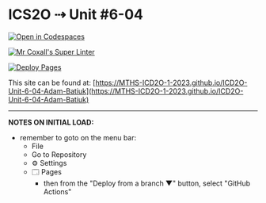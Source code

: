 # ICS2O ⇢ Unit #6-04

[![Open in Codespaces](https://classroom.github.com/assets/launch-codespace-7f7980b617ed060a017424585567c406b6ee15c891e84e1186181d67ecf80aa0.svg)](https://classroom.github.com/open-in-codespaces?assignment_repo_id=15198931)

[![Mr Coxall's Super Linter](https://github.com/MTHS-ICD2O-1-2023/ICD2O-Unit-6-04-Adam-Batiuk/workflows/Mr%20Coxall's%20Super%20Linter/badge.svg)](https://github.com/MTHS-ICD2O-1-2023/ICD2O-Unit-6-04-Adam-Batiuk/actions)

[![Deploy Pages](https://github.com/MTHS-ICD2O-1-2023/ICD2O-Unit-6-04-Adam-Batiuk/workflows/Deploy%20Pages/badge.svg)](https://github.com/MTHS-ICD2O-1-2023/ICD2O-Unit-6-04-Adam-Batiuk/actions)

This site can be found at: [https://MTHS-ICD2O-1-2023.github.io/ICD2O-Unit-6-04-Adam-Batiuk](https://MTHS-ICD2O-1-2023.github.io/ICD2O-Unit-6-04-Adam-Batiuk)

---

**NOTES ON INITIAL LOAD:**
- remember to goto on the menu bar:
  - File
  - Go to Repository
  - ⚙ Settings
  - 🗔 Pages
    - then from the "Deploy from a branch ▼" button, select "GitHub Actions"
